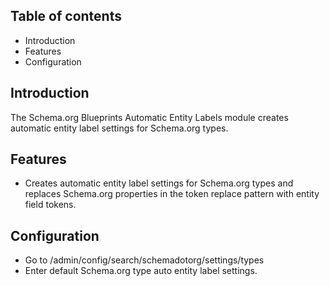 Table of contents
-----------------

* Introduction
* Features
* Configuration


Introduction
------------

The Schema.org Blueprints Automatic Entity Labels module creates automatic 
entity label settings for Schema.org types.


Features
--------

- Creates automatic entity label settings for Schema.org types and replaces
  Schema.org properties in the token replace pattern with entity field tokens.


Configuration
-------------

- Go to /admin/config/search/schemadotorg/settings/types
- Enter default Schema.org type auto entity label settings.
